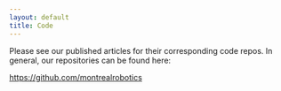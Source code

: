 ```yaml
---
layout: default
title: Code
---
```

Please see our published articles for their corresponding code repos. In general, our repositories can be found here:

https://github.com/montrealrobotics

